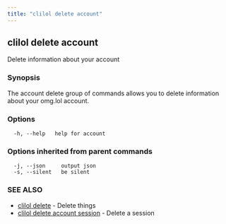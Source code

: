```yaml
---
title: "clilol delete account"
---
```

## clilol delete account

Delete information about your account

### Synopsis

The account delete group of commands allows you to delete information about your omg.lol account.

### Options

```
  -h, --help   help for account
```

### Options inherited from parent commands

```
  -j, --json     output json
  -s, --silent   be silent
```

### SEE ALSO

* [clilol delete](clilol_delete.md)	 - Delete things
* [clilol delete account session](clilol_delete_account_session.md)	 - Delete a session

